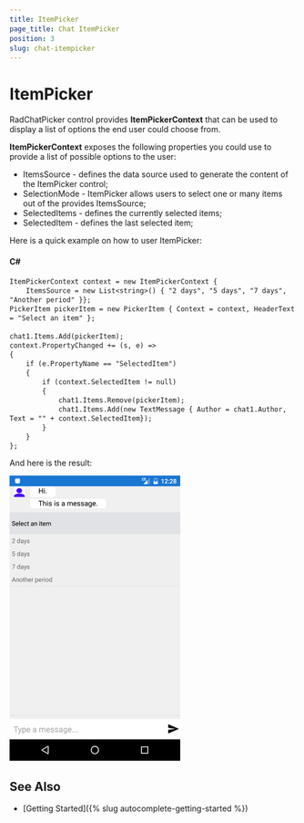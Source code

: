 ```yaml
---
title: ItemPicker
page_title: Chat ItemPicker
position: 3
slug: chat-itempicker
---
```


# ItemPicker #

RadChatPicker control provides **ItemPickerContext** that can be used to display a list of options the end user could choose from.

**ItemPickerContext** exposes the following properties you could use to provide a list of possible options to the user:

* ItemsSource - defines the data source used to generate the content of the ItemPicker control;
* SelectionMode - ItemPicker allows users to select one or many items out of the provides ItemsSource;
* SelectedItems - defines the currently selected items;
* SelectedItem - defines the last selected item;

Here is a quick example on how to user ItemPicker:

#### C#
	ItemPickerContext context = new ItemPickerContext {
		ItemsSource = new List<string>() { "2 days", "5 days", "7 days", "Another period" }};
	PickerItem pickerItem = new PickerItem { Context = context, HeaderText = "Select an item" };

	chat1.Items.Add(pickerItem);
	context.PropertyChanged += (s, e) =>
	{
		if (e.PropertyName == "SelectedItem")
		{
			if (context.SelectedItem != null)
			{
				chat1.Items.Remove(pickerItem);
				chat1.Items.Add(new TextMessage { Author = chat1.Author, Text = "" + context.SelectedItem});
			}
		}
	};
	
And here is the result:

![Chat Message](images/chat_itempicker_1.png)

## See Also

- [Getting Started]({% slug autocomplete-getting-started %})